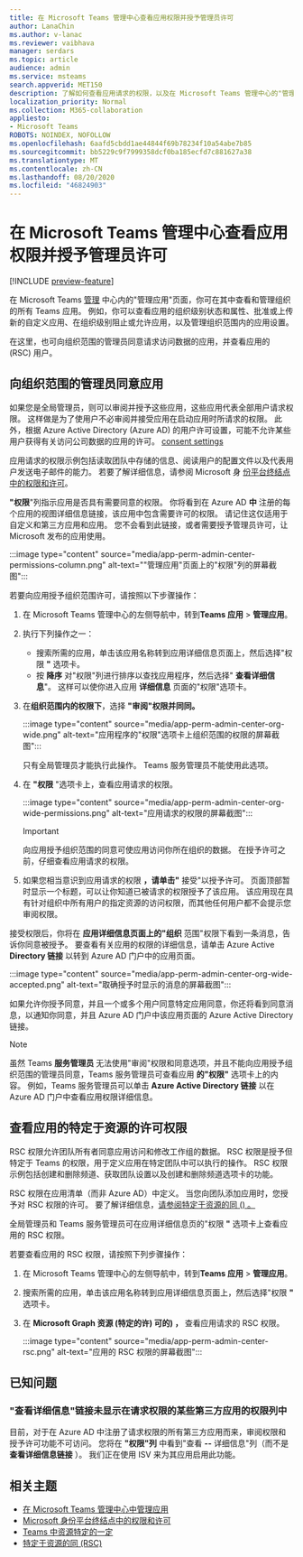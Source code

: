 ```yaml
---
title: 在 Microsoft Teams 管理中心查看应用权限并授予管理员许可
author: LanaChin
ms.author: v-lanac
ms.reviewer: vaibhava
manager: serdars
ms.topic: article
audience: admin
ms.service: msteams
search.appverid: MET150
description: 了解如何查看应用请求的权限，以及在 Microsoft Teams 管理中心的"管理应用"页面上向应用授予管理员许可。
localization_priority: Normal
ms.collection: M365-collaboration
appliesto:
- Microsoft Teams
ROBOTS: NOINDEX, NOFOLLOW
ms.openlocfilehash: 6aafd5cbdd1ae44844f69b78234f10a54abe7b85
ms.sourcegitcommit: bb5229c9f7999358dcf0ba185ecfd7c881627a38
ms.translationtype: MT
ms.contentlocale: zh-CN
ms.lasthandoff: 08/20/2020
ms.locfileid: "46824903"
---
```

# <a name="view-app-permissions-and-grant-admin-consent-in-the-microsoft-teams-admin-center"></a>在 Microsoft Teams 管理中心查看应用权限并授予管理员许可

[!INCLUDE [preview-feature](includes/preview-feature.md)]

在 Microsoft Teams [管理](manage-apps.md) 中心内的"管理应用"页面，你可在其中查看和管理组织的所有 Teams 应用。 例如，你可以查看应用的组织级别状态和属性、批准或上传新的自定义应用、在组织级别阻止或允许应用，以及管理组织范围内的应用设置。

在这里，也可向组织范围的管理员同意请求访问数据的应用，并查看应用的 (RSC) 用户。

## <a name="grant-org-wide-admin-consent-to-an-app"></a>向组织范围的管理员同意应用

如果您是全局管理员，则可以审阅并授予这些应用，这些应用代表全部用户请求权限。 这样做是为了使用户不必审阅并接受应用在启动应用时所请求的权限。 此外，根据 Azure Active Directory (Azure AD) 的用户许可设置，可能不允许某些用户获得有关访问公司数据的应用的许可。 [consent settings](https://docs.microsoft.com/azure/active-directory/manage-apps/configure-user-consent)

应用请求的权限示例包括读取团队中存储的信息、阅读用户的配置文件以及代表用户发送电子邮件的能力。 若要了解详细信息，请参阅 Microsoft 身 [份平台终结点中的权限和许可](https://docs.microsoft.com/azure/active-directory/develop/v2-permissions-and-consent)。 

**"权限**"列指示应用是否具有需要同意的权限。 你将看到在 Azure AD **中** 注册的每个应用的视图详细信息链接，该应用中包含需要许可的权限。 请记住这仅适用于自定义和第三方应用和应用。 您不会看到此链接，或者需要授予管理员许可，让 Microsoft 发布的应用使用。

:::image type="content" source="media/app-perm-admin-center-permissions-column.png" alt-text=""管理应用"页面上的"权限"列的屏幕截图":::

若要向应用授予组织范围许可，请按照以下步骤操作：

1. 在 Microsoft Teams 管理中心的左侧导航中，转到**Teams 应用**  >  **管理应用**。
2. 执行下列操作之一：
    - 搜索所需的应用，单击该应用名称转到应用详细信息页面上，然后选择"权限 **"** 选项卡。
    - 按 **降序** 对"权限"列进行排序以查找应用程序，然后选择" **查看详细信息**"。 这样可以使你进入应用 **详细信息** 页面的"权限"选项卡。

3. 在**组织范围内的权限下**，选择 **"审阅"权限并同同。**

    :::image type="content" source="media/app-perm-admin-center-org-wide.png" alt-text="应用程序的"权限"选项卡上组织范围的权限的屏幕截图":::

    只有全局管理员才能执行此操作。 Teams 服务管理员不能使用此选项。

4. 在 **"权限** "选项卡上，查看应用请求的权限。

    :::image type="content" source="media/app-perm-admin-center-org-wide-permissions.png" alt-text="应用请求的权限的屏幕截图":::

    > [!IMPORTANT]
    > 向应用授予组织范围的同意可使应用访问你所在组织的数据。 在授予许可之前，仔细查看应用请求的权限。
5. 如果您相当意识到应用请求的权限 **，请单击"** 接受"以授予许可。 页面顶部暂时显示一个标题，可以让你知道已被请求的权限授予了该应用。 该应用现在具有针对组织中所有用户的指定资源的访问权限，而其他任何用户都不会提示您审阅权限。

接受权限后，你将在 **应用详细信息页面上的"组织** 范围"权限下看到一条消息，告诉你同意被授予。 要查看有关应用的权限的详细信息，请单击 Azure Active **Directory 链接** 以转到 Azure AD 门户中的应用页面。

:::image type="content" source="media/app-perm-admin-center-org-wide-accepted.png" alt-text="取确授予时显示的消息的屏幕截图":::

如果允许你授予同意，并且一个或多个用户同意特定应用同意，你还将看到同意消息，以通知你同意，并且 Azure AD 门户中该应用页面的 Azure Active Directory 链接。

> [!NOTE]
> 虽然 Teams **服务管理员** 无法使用"审阅"权限和同意选项，并且不能向应用授予组织范围的管理员同意，Teams 服务管理员可查看应用 **的"权限"** 选项卡上的内容。 例如，Teams 服务管理员可以单击 **Azure Active Directory 链接** 以在 Azure AD 门户中查看应用权限详细信息。 

## <a name="view-resource-specific-consent-permissions-of-an-app"></a>查看应用的特定于资源的许可权限

RSC 权限允许团队所有者同意应用访问和修改工作组的数据。 RSC 权限是授予但特定于 Teams 的权限，用于定义应用在特定团队中可以执行的操作。 RSC 权限示例包括创建和删除频道、获取团队设置以及创建和删除频道选项卡的功能。 

RSC 权限在应用清单（而非 Azure AD）中定义。 当您向团队添加应用时，您授予对 RSC 权限的许可。 要了解详细信息，[请参阅特定于资源的同 () 。 ](https://docs.microsoft.com/microsoftteams/platform/graph-api/rsc/resource-specific-consent)

全局管理员和 Teams 服务管理员可在应用详细信息页的"权限 **"** 选项卡上查看应用的 RSC 权限。 

若要查看应用的 RSC 权限，请按照下列步骤操作：

1. 在 Microsoft Teams 管理中心的左侧导航中，转到**Teams 应用**  >  **管理应用**。
2. 搜索所需的应用，单击该应用名称转到应用详细信息页面上，然后选择"权限 **"** 选项卡。
3. 在 **Microsoft Graph 资源 (特定的许) 可的) ，** 查看应用请求的 RSC 权限。

    :::image type="content" source="media/app-perm-admin-center-rsc.png" alt-text="应用的 RSC 权限的屏幕截图":::

## <a name="known-issues"></a>已知问题

### <a name="the-view-details-link-isnt-displayed-in-the-permissions-column-for-some-third-party-apps-that-request-permissions"></a>"查看详细信息"链接未显示在请求权限的某些第三方应用的权限列中

目前，对于在 Azure AD 中注册了请求权限的所有第三方应用而来，审阅权限和授予许可功能不可访问。 您将在 **"权限"列** 中看到"查看 **--** 详细信息"列（而不是 **查看详细信息链接** ）。 我们正在使用 ISV 来为其应用启用此功能。

## <a name="related-topics"></a>相关主题

- [在 Microsoft Teams 管理中心中管理应用](manage-apps.md)
- [Microsoft 身份平台终结点中的权限和许可](https://docs.microsoft.com/azure/active-directory/develop/v2-permissions-and-consent)
- [Teams 中资源特定的一定](resource-specific-consent.md)
- [特定于资源的同 (RSC) ](https://docs.microsoft.com/microsoftteams/platform/graph-api/rsc/resource-specific-consent)


